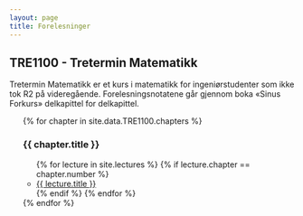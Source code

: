 ```yaml
---
layout: page
title: Forelesninger
---
```

<h2>TRE1100 - Tretermin Matematikk</h2>
<p> Tretermin Matematikk er et kurs i matematikk for ingeniørstudenter som ikke tok R2 på videregående.
Forelesningsnotatene går gjennom boka &laquo;Sinus Forkurs&raquo; delkapittel for delkapittel.
<ul class = "posts">
{% for chapter in site.data.TRE1100.chapters %}
  <h3>{{ chapter.title }}</h3>
  <ul>    
    {% for lecture in site.lectures %}
      {% if lecture.chapter == chapter.number %}
        <li itemscope>
          <a href="{{ site.github.url }}{{ lecture.url }}">{{ lecture.title }}</a>
        </li>
      {% endif %}
    {% endfor %}
  </ul>
{% endfor %}
</ul>
